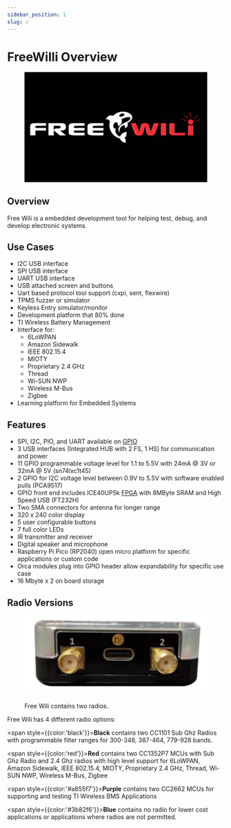 ```yaml
---
sidebar_position: 1
slug: /
---
```


# FreeWilli Overview

<!-- <div class="text--center"> 
  <img src="/img/freewili-overview.jpg" alt="freewili-overview" /> 
</div> -->

<div class="text--center">

<figure>

![Freewili Overview](./assets/freewili-overview.jpg "Freewili Overview")
</figure>
</div>

## Overview

Free Wili is a embedded development tool for helping test, debug, and develop electronic systems.

## Use Cases

- I2C USB interface
- SPI USB interface
- UART USB interface
- USB attached screen and buttons
- Uart based protocol tool support (cxpi, sent, flexwire)
- TPMS fuzzer or simulator
- Keyless Entry simulator/monitor
- Development platform that 80% done
- TI Wireless Battery Management
- Interface for:
  - 6LoWPAN
  - Amazon Sidewalk
  - IEEE 802.15.4
  - MIOTY
  - Proprietary 2.4 GHz
  - Thread
  - Wi-SUN NWP
  - Wireless M-Bus
  - Zigbee
- Learning platform for Embedded Systems

## Features

- SPI, I2C, PIO, and UART available on [GPIO](/gpio)
- 3 USB interfaces (Integrated HUB with 2 FS, 1 HS) for communication and power
- 11 GPIO programmable voltage level for 1.1 to 5.5V with 24mA @ 3V or 32mA @ 5V (sn74lxc1t45)
- 2 GPIO for I2C voltage level between 0.9V to 5.5V with software enabled pulls (PCA9517)
- GPIO front end includes ICE40UP5k [FPGA](/ICE40%20FPGA/ice40-fpga-overview) with 8MByte SRAM and High Speed USB (FT232H)
- Two SMA connectors for antenna for longer range
- 320 x 240 color display
- 5 user configurable buttons
- 7 full color LEDs
- IR transmitter and receiver
- Digital speaker and microphone
- Raspberry Pi Pico (RP2040) open micro platform for specific applications or custom code
- Orca modules plug into GPIO header allow expandability for specific use case
- 16 Mbyte x 2 on board storage

## Radio Versions

<!-- <div class="text--center">

<figure>

![Figure 1 - Add Existing Item From the Add menu C#.NET Menu.](/img/image.jpg)
<figcaption>Free Wili contains two radios.</figcaption>
</figure>
</div> -->

<div class="text--center">

<figure>

![Radio Versions](./assets/radio-versions.jpg "Radio Versions")
<figcaption>Free Wili contains two radios.</figcaption>
</figure>
</div>

Free Wili has 4 different radio options:

<span style={{color:'black'}}>**Black**</span>  contains two CC1101 Sub Ghz Radios with programmable filter ranges for 300-348, 387-464, 779-928 bands.

<span style={{color:'red'}}>**Red**</span> contains two CC1352P7 MCUs with Sub Ghz Radio and 2.4 Ghz radios with high level support for 6LoWPAN, Amazon Sidewalk, IEEE 802.15.4, MIOTY, Proprietary 2.4 GHz, Thread, Wi-SUN NWP, Wireless M-Bus, Zigbee

<span style={{color:'#a855f7'}}>**Purple**</span> contains two CC2662 MCUs for supporting and testing TI Wireless BMS Applications

<span style={{color:'#3b82f6'}}>**Blue**</span> contains no radio for lower cost applications or applications where radios are not permitted.